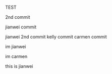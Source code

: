 TEST

2nd commit

jianwei commit

jianwei 2nd commit
kelly commit
carmen commit

im jianwei

im carmen

this is jianwei 